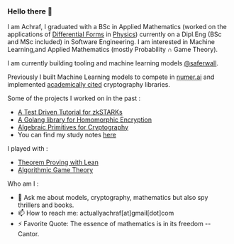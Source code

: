 ### Hello there 👋

<!--
**actuallyachraf/actuallyachraf** is a ✨ _special_ ✨ repository because its `README.md` (this file) appears on your GitHub profile.-->

I am Achraf, I graduated with a BSc in Applied Mathematics (worked on the applications of [Differential Forms](https://en.wikipedia.org/wiki/Differential_form) in [Physics](https://en.wikipedia.org/wiki/Maxwell%27s_equations)) currently on a Dipl.Eng (BSc and MSc included) in Software Engineering.
I am interested in Machine Learning,and Applied Mathematics (mostly Probability ∩ Game Theory).

I am currently building tooling and machine learning models [@saferwall](https://saferwall.com).

Previously I built Machine Learning models to compete in [numer.ai](https://numer.ai/) and implemented [academically cited](https://sancy.iut-clermont.uca.fr/~lafourcade/PAPERS/PDF/technical-report-CGLY.pdf) cryptography libraries.

Some of the projects I worked on in the past :

- [A Test Driven Tutorial for zkSTARKs](https://github.com/actuallyachraf/zkstarks)
- [A Golang library for Homomorphic Encryption](https://github.com/actuallyachraf/gomorph)
- [Algebraic Primitives for Cryptography](https://github.com/actuallyachraf/algebra)
- You can find my study notes [here](https://github.com/actuallyachraf/study-notes)

I played with :

- [Theorem Proving with Lean](https://github.com/actuallyachraf/glowing-lean)
- [Algorithmic Game Theory](https://github.com/actuallyachraf/ag)

Who am I :

- 💬 Ask me about models, cryptography, mathematics but also spy thrillers and books.
- 📫 How to reach me: actuallyachraf[at]gmail[dot]com
- ⚡ Favorite Quote: The essence of mathematics is in its freedom -- Cantor.

